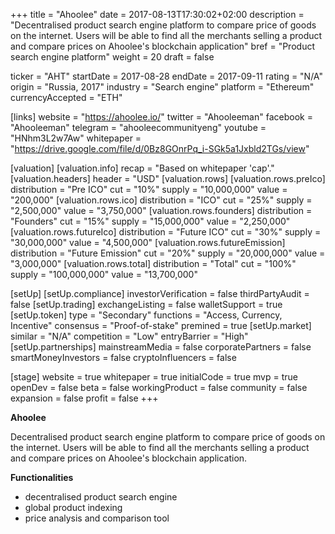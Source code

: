 +++
title = "Ahoolee"
date = 2017-08-13T17:30:02+02:00
description = "Decentralised product search engine platform to compare price of goods on the internet. Users will be able to find all the merchants selling a product and compare prices on Ahoolee's blockchain application"
bref = "Product search engine platform"
weight = 20
draft = false

ticker = "AHT"
startDate = 2017-08-28
endDate = 2017-09-11
rating = "N/A"
origin = "Russia, 2017"
industry = "Search engine"
platform = "Ethereum"
currencyAccepted = "ETH"

[links]
  website = "https://ahoolee.io/"
  twitter = "Ahooleeman"
  facebook = "Ahooleeman"
  telegram = "ahooleecommunityeng"
  youtube = "HNhm3L2w7Aw"
  whitepaper = "https://drive.google.com/file/d/0Bz8GOnrPq_i-SGk5a1Jxbld2TGs/view"

[valuation]
  [valuation.info]
    recap = "Based on whitepaper 'cap'."
  [valuation.headers]
    header = "USD"
  [valuation.rows]
    [valuation.rows.preIco]
      distribution = "Pre ICO"
      cut = "10%"
      supply = "10,000,000"
      value = "200,000"
    [valuation.rows.ico]
      distribution = "ICO"
      cut = "25%"
      supply = "2,500,000"
      value = "3,750,000"
    [valuation.rows.founders]
      distribution = "Founders"
      cut = "15%"
      supply = "15,000,000"
      value = "2,250,000"
    [valuation.rows.futureIco]
      distribution = "Future ICO"
      cut = "30%"
      supply = "30,000,000"
      value = "4,500,000"
    [valuation.rows.futureEmission]
      distribution = "Future Emission"
      cut = "20%"
      supply = "20,000,000"
      value = "3,000,000"
    [valuation.rows.total]
      distribution = "Total"
      cut = "100%"
      supply = "100,000,000"
      value = "13,700,000"

[setUp]
  [setUp.compliance]
    investorVerification = false
    thirdPartyAudit = false
  [setUp.trading]
    exchangeListing = false
    walletSupport = true
  [setUp.token]
    type = "Secondary"
    functions = "Access, Currency, Incentive"
    consensus = "Proof-of-stake"
    premined = true
  [setUp.market]
    similar = "N/A"
    competition = "Low"
    entryBarrier = "High"
  [setUp.partnerships]
    mainstreamMedia = false
    corporatePartners = false
    smartMoneyInvestors = false
    cryptoInfluencers = false

[stage]
  website = true
  whitepaper = true
  initialCode = true
  mvp = true
  openDev = false
  beta = false
  workingProduct = false
  community = false
  expansion = false
  profit = false
+++

**Ahoolee**

Decentralised product search engine platform to compare price of goods on the internet. Users will be able to find all the merchants selling a product and compare prices on Ahoolee's blockchain application.

**Functionalities**

* decentralised product search engine
* global product indexing
* price analysis and comparison tool
